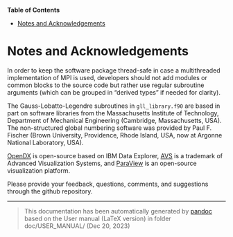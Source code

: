 **Table of Contents**

- [Notes and Acknowledgements](#cha:Notes-and-Acknowledgements)

Notes and Acknowledgements
==========================

In order to keep the software package thread-safe in case a multithreaded implementation of MPI is used, developers should not add modules or common blocks to the source code but rather use regular subroutine arguments (which can be grouped in “derived types” if needed for clarity).

The Gauss-Lobatto-Legendre subroutines in `gll_library.f90` are based in part on software libraries from the Massachusetts Institute of Technology, Department of Mechanical Engineering (Cambridge, Massachusetts, USA). The non-structured global numbering software was provided by Paul F. Fischer (Brown University, Providence, Rhode Island, USA, now at Argonne National Laboratory, USA).

[OpenDX](http://www.opendx.org) is open-source based on IBM Data Explorer, [AVS](http://www.avs.com) is a trademark of Advanced Visualization Systems, and [ParaView](http://www.paraview.org) is an open-source visualization platform.

Please provide your feedback, questions, comments, and suggestions through the github repository.

-----
> This documentation has been automatically generated by [pandoc](http://www.pandoc.org)
> based on the User manual (LaTeX version) in folder doc/USER_MANUAL/
> (Dec 20, 2023)

